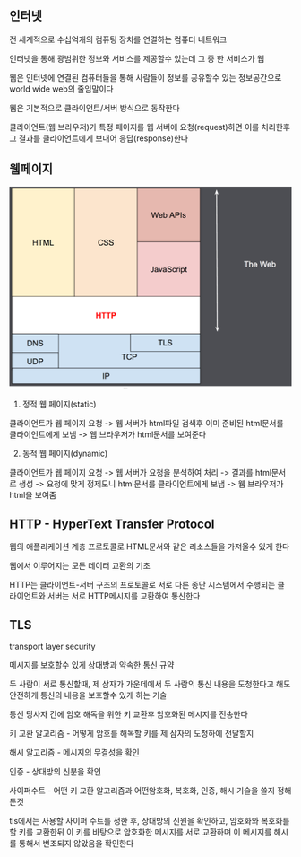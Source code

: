 ## 인터넷

전 세계적으로 수십억개의 컴퓨팅 장치를 연결하는 컴퓨터 네트워크

인터넷을 통해 광범위한 정보와 서비스를 제공할수 있는데 그 중 한 서비스가 웹

웹은 인터넷에 연결된 컴퓨터들을 통해 사람들이 정보를 공유할수 있는 정보공간으로 world wide web의 줄임말이다

웹은 기본적으로 클라이언트/서버 방식으로 동작한다

클라이언트(웹 브라우저)가 특정 페이지를 웹 서버에 요청(request)하면 이를 처리한후 그 결과를 클라이언트에게 보내어 응답(response)한다

## 웹페이지

![weblayer](../images/weblayer.png)

1. 정적 웹 페이지(static)

클라이언트가 웹 페이지 요청 -> 웹 서버가 html파일 검색후 이미 준비된 html문서를 클라이언트에게 보냄 -> 웹 브라우저가 html문서를 보여준다

2. 동적 웹 페이지(dynamic)

클라이언트가 웹 페이지 요청 -> 웹 서버가 요청을 분석하여 처리 -> 결과를 html문서로 생성 -> 요청에 맞게 정제도니 html문서를 클라이언트에게 보냄 -> 웹 브라우저가 html을 보여줌

## HTTP - HyperText Transfer Protocol

웹의 애플리케이션 계층 프로토콜로 HTML문서와 같은 리소스들을 가져올수 있게 한다

웹에서 이루어지는 모든 데이터 교환의 기초

HTTP는 클라이언트-서버 구조의 프로토콜로 서로 다른 종단 시스템에서 수행되는 클라이언트와 서버는 서로 HTTP메시지를 교환하여 통신한다

## TLS
transport layer security

메시지를 보호할수 있게 상대방과 약속한 통신 규약

두 사람이 서로 통신할때, 제 삼자가 가운데에서 두 사람의 통신 내용을 도청한다고 해도 안전하게 통신의 내용을 보호할수 있게 하는 기술

통신 당사자 간에 암호 해독을 위한 키 교환후 암호화된 메시지를 전송한다

키 교환 알고리즘 - 어떻게 암호를 해독할 키를 제 삼자의 도청하에 전달할지

해시 알고리즘 - 메시지의 무결성을 확인

인증 - 상대방의 신분을 확인

사이퍼수트 - 어떤 키 교환 알고리즘과 어떤암호화, 복호화, 인증, 해시 기술을 쓸지 정해둔것

tls에서는 사용할 사이퍼 수트를 정한 후, 상대방의 신원을 확인하고, 암호화와 복호화를 할 키를 교환한뒤 이 키를 바탕으로 암호화한 메시지를 서로 교환하며 이 메시지를 해시를 통해서 변조되지 않았음을 확인한다

